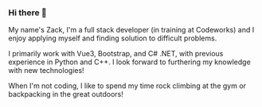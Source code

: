 ### Hi there 👋


My name's Zack, I'm a full stack developer (in training at Codeworks) and I enjoy applying myself and finding solution to difficult problems.

I primarily work with Vue3, Bootstrap, and C# .NET, with previous experience in Python and C++. I look forward to furthering my knowledge with new technologies!

When I'm not coding, I like to spend my time rock climbing at the gym or backpacking in the great outdoors!
<!--
**zroes/zroes** is a ✨ _special_ ✨ repository because its `README.md` (this file) appears on your GitHub profile.

Here are some ideas to get you started:

- 🔭 I’m currently working on ...
- 🌱 I’m currently learning ...
- 👯 I’m looking to collaborate on ...
- 🤔 I’m looking for help with ...
- 💬 Ask me about ...
- 📫 How to reach me: ...
- ⚡ Fun fact: ...
-->
